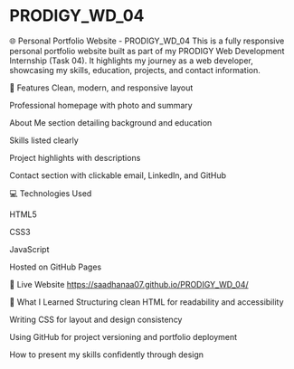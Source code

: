 # PRODIGY_WD_04
🌐 Personal Portfolio Website - PRODIGY_WD_04
This is a fully responsive personal portfolio website built as part of my PRODIGY Web Development Internship (Task 04). It highlights my journey as a web developer, showcasing my skills, education, projects, and contact information.

🚀 Features
Clean, modern, and responsive layout

Professional homepage with photo and summary

About Me section detailing background and education

Skills listed clearly

Project highlights with descriptions

Contact section with clickable email, LinkedIn, and GitHub

💻 Technologies Used

HTML5

CSS3

JavaScript

Hosted on GitHub Pages

🔗 Live Website
https://saadhanaa07.github.io/PRODIGY_WD_04/

🧠 What I Learned
Structuring clean HTML for readability and accessibility

Writing CSS for layout and design consistency

Using GitHub for project versioning and portfolio deployment

How to present my skills confidently through design
